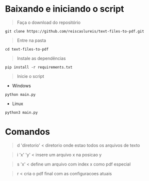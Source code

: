 # Baixando e iniciando o script

> Faça o download do repositório
```
git clone https://github.com/reiscaslureis/text-files-to-pdf.git
```

> Entre na pasta
```
cd text-files-to-pdf
```

> Instale as dependências
```
pip install -r requirements.txt
```

> Inicie o script
- Windows
```
python main.py
```

- Linux
```
python3 main.py
```

# Comandos
 > d 'diretorio'                   < diretorio onde estao todos os arquivos de texto
 
 > i 'x' 'y'                       < insere um arquivo x na posicao y
 
 > s 'x'                           < define um arquivo com index x como pdf especial  
   
 > r                               < cria o pdf final com as configuracoes atuais 
